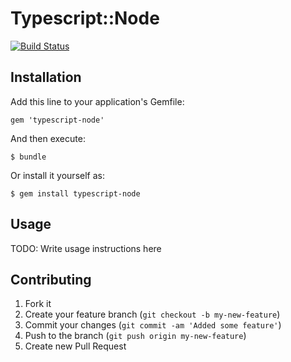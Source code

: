 # Typescript::Node

[![Build Status](https://secure.travis-ci.org/tkawachi/typescript-node-ruby.png?branch=master)](https://travis-ci.org/tkawachi/typescript-node-ruby)

## Installation

Add this line to your application's Gemfile:

    gem 'typescript-node'

And then execute:

    $ bundle

Or install it yourself as:

    $ gem install typescript-node

## Usage

TODO: Write usage instructions here

## Contributing

1. Fork it
2. Create your feature branch (`git checkout -b my-new-feature`)
3. Commit your changes (`git commit -am 'Added some feature'`)
4. Push to the branch (`git push origin my-new-feature`)
5. Create new Pull Request
